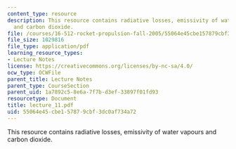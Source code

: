 ```yaml
---
content_type: resource
description: This resource contains radiative losses, emissivity of water vapours
  and carbon dioxide.
file: /courses/16-512-rocket-propulsion-fall-2005/55064e45cbe157879cbf3dc0af734a72_lecture_11.pdf
file_size: 1029816
file_type: application/pdf
learning_resource_types:
- Lecture Notes
license: https://creativecommons.org/licenses/by-nc-sa/4.0/
ocw_type: OCWFile
parent_title: Lecture Notes
parent_type: CourseSection
parent_uid: 1a7892c5-8e6a-7f7b-d3ef-33897f01fd93
resourcetype: Document
title: lecture_11.pdf
uid: 55064e45-cbe1-5787-9cbf-3dc0af734a72
---
```

This resource contains radiative losses, emissivity of water vapours and carbon dioxide.